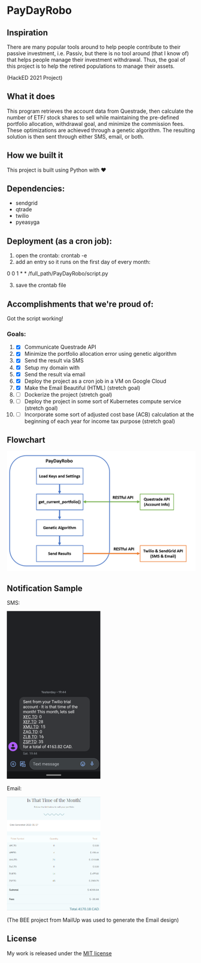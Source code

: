 # PayDayRobo

## Inspiration
There are many popular tools around to help people contribute to their passive investment, i.e. Passiv, but there is no tool around (that I know of) that helps people manage their investment withdrawal. Thus, the goal of this project is to help the retired populations to manage their assets.

(HackED 2021 Project)

## What it does
This program retrieves the account data from Questrade, then calculate the number of ETF/ stock shares to sell while maintaining the pre-defined portfolio allocation, withdrawal goal, and minimize the commission fees. These optimizations are achieved through a genetic algorithm. The resulting solution is then sent through either SMS, email, or both.

## How we built it
This project is built using Python with ❤️
## Dependencies:
  - sendgrid
  - qtrade
  - twilio
  - pyeasyga

## Deployment (as a cron job):
1. open the crontab: crontab -e
2. add an entry so it runs on the first day of every month:

  0 0 1 * * /full_path/PayDayRobo/script.py

3. save the crontab file

## Accomplishments that we're proud of:
Got the script working!
### Goals:
1. - [x] Communicate Questrade API
2. - [x] Minimize the portfolio allocation error using genetic algorithm  
3. - [x] Send the result via SMS
4. - [x] Setup my domain with
5. - [x] Send the result via email
6. - [x] Deploy the project as a cron job in a VM on Google Cloud
7. - [x] Make the Email Beautiful (HTML) (stretch goal)
8. - [ ] Dockerize the project (stretch goal)
9. - [ ] Deploy the project in some sort of
Kubernetes compute service (stretch goal)
10. - [ ] Incorporate some sort of adjusted cost base (ACB) calculation at the beginning of each year for income tax purpose (stretch goal)

## Flowchart

<img src="./assets/FlowChart.png" alt="PayDayRobo script flowchart" />


## Notification Sample
SMS:

<img src="./assets/SMS.png" alt="SMS message" width="250"/>

Email:

<img src="./assets/email.png" alt="Email message" width="250"/>

(The BEE project from MailUp was used to generate the Email design)

## License
My work is released under the [MIT license](LICENSE)
